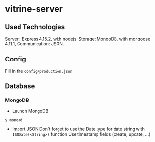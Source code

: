 # vitrine-server

## Used Technologies

Server : Express 4.15.2, with nodejs,
Storage: MongoDB, with mongoose 4.11.1,
Communication: JSON.

## Config
Fill in the `config\production.json`

## Database

### MongoDB

- Launch MongoDB

```shell
$ mongod
```

- Import JSON
Don't forget to use the Date type for date string with `ISODate(<String>)` function
Use timestamp fields (create, update, ...)

